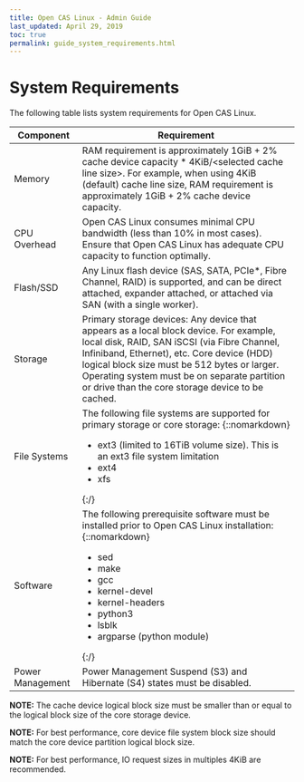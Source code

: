 ```yaml
---
title: Open CAS Linux - Admin Guide
last_updated: April 29, 2019
toc: true
permalink: guide_system_requirements.html
---
```


System Requirements
==============================================

The following table lists system requirements for Open CAS Linux.  

| Component        | Requirement                                                                                                                                                                                                                                                                                                                             |
|------------------|-----------------------------------------------------------------------------------------------------------------------------------------------------------------------------------------------------------------------------------------------------------------------------------------------------------------------------------------|
| Memory           | RAM requirement is approximately 1GiB + 2% cache device capacity \* 4KiB/\<selected cache line size\>. For example, when using 4KiB (default) cache line size, RAM requirement is approximately 1GiB + 2% cache device capacity.                                                                                                        |
| CPU Overhead     | Open CAS Linux consumes minimal CPU bandwidth (less than 10% in most cases). Ensure that Open CAS Linux has adequate CPU capacity to function optimally.                                                                                                                                                                                |
| Flash/SSD        | Any Linux flash device (SAS, SATA, PCIe\*, Fibre Channel, RAID) is supported, and can be direct attached, expander attached, or attached via SAN (with a single worker).                                                                                                                                                                |
| Storage          | Primary storage devices: Any device that appears as a local block device. For example, local disk, RAID, SAN iSCSI (via Fibre Channel, Infiniband, Ethernet), etc. Core device (HDD) logical block size must be 512 bytes or larger. Operating system must be on separate partition or drive than the core storage device to be cached. |
| File Systems     | The following file systems are supported for primary storage or core storage: {::nomarkdown}<ul><li>ext3 (limited to 16TiB volume size). This is an ext3 file system limitation</li><li>ext4</li><li>xfs</li></ul>{:/}                                                                                                                  |
| Software         | The following prerequisite software must be installed prior to Open CAS Linux installation:  {::nomarkdown}<ul><li>sed</li><li>make</li><li>gcc</li><li>kernel-devel</li><li>kernel-headers</li><li>python3</li><li>lsblk</li><li>argparse (python module)</li></ul>{:/}                         |
| Power Management | Power Management Suspend (S3) and Hibernate (S4) states must be disabled.                                                                                                                                                                                                                                                               |


**NOTE:** The cache device logical block size must be smaller than or equal to the logical
block size of the core storage device.  

**NOTE:** For best performance, core device file system block size should match
the core device partition logical block size.  

**NOTE:** For best performance, IO request sizes in multiples 4KiB are
recommended.  
